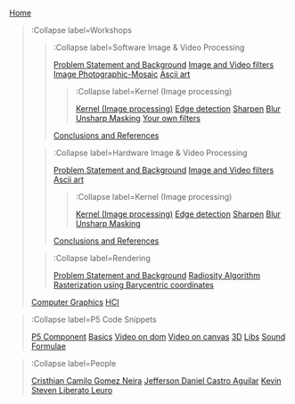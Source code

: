 [Home](/)

> :Collapse label=Workshops
> >
> > :Collapse label=Software Image & Video Processing
> >
> > [Problem Statement and Background](/docs/workshops/imaging/problem_statement)
> > [Image and Video filters](/docs/workshops/imaging/image_and_video)
> > [Image Photographic-Mosaic](/docs/workshops/imaging/photo_mosaic)
> > [Ascii art](/docs/workshops/imaging/ascii_art)
> > > :Collapse label=Kernel (Image processing)
> > >
> > > [Kernel (Image processing)](/docs/workshops/imaging/convolution)
> > > [Edge detection](/docs/workshops/imaging/edge_detection)
> > > [Sharpen](/docs/workshops/imaging/sharpen)
> > > [Blur](/docs/workshops/imaging/blur)
> > > [Unsharp Masking](/docs/workshops/imaging/unsharp)
> > > [Your own filters](/docs/workshops/imaging/own_filters)
> >
> > [Conclusions and References](/docs/workshops/imaging/references)
>
> > :Collapse label=Hardware Image & Video Processing
> >
> > [Problem Statement and Background](/docs/workshops/hardware_image_video/problem_statement)
> > [Image and Video filters](/docs/workshops/hardware_image_video/image_and_video)
> > [Ascii art](/docs/workshops/hardware_image_video/ascii_art)
> > > :Collapse label=Kernel (Image processing)
> > >
> > > [Kernel (Image processing)](/docs/workshops/hardware_image_video/convolution)
> > > [Edge detection](/docs/workshops/hardware_image_video/edge_detection)
> > > [Sharpen](/docs/workshops/hardware_image_video/sharpen)
> > > [Blur](/docs/workshops/hardware_image_video/blur)
> > > [Unsharp Masking](/docs/workshops/hardware_image_video/unsharp)
> >
> > [Conclusions and References](/docs/workshops/hardware_image_video/references)
>
> > :Collapse label=Rendering 
> >
> > [Problem Statement and Background](/docs/workshops/rendering/rendering)
> > [Radiosity Algorithm](/docs/workshops/rendering/radiosity)
> > [Rasterization using Barycentric coordinates](/docs/workshops/rendering/barycentric)
>
> [Computer Graphics](/docs/workshops/cg)
> [HCI](/docs/workshops/hci)

> :Collapse label=P5 Code Snippets
> 
> [P5 Component](/docs/snippets/component)
> [Basics](/docs/snippets/basic)
> [Video on dom](/docs/snippets/video-dom)
> [Video on canvas](/docs/snippets/video-canvas)
> [3D](/docs/snippets/3d)
> [Libs](/docs/snippets/lib)
> [Sound](/docs/snippets/sound)
> [Formulae](/docs/snippets/formulae)

> :Collapse label=People
> 
> [Cristhian Camilo Gomez Neira](/docs/members/ccgomezn)
> [Jefferson Daniel Castro Aguilar](/docs/members/jedcastroag)
> [Kevin Steven Liberato Leuro](/docs/members/ksliberatol)
